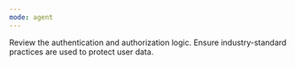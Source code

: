 ```yaml
---
mode: agent
---
```

Review the authentication and authorization logic. Ensure industry-standard practices are used to protect user data.